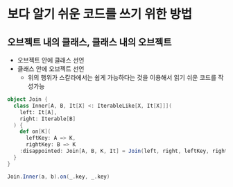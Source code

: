 # 보다 알기 쉬운 코드를 쓰기 위한 방법

## 오브젝트 내의 클래스, 클래스 내의 오브젝트

- 오브젝트 안에 클래스 선언
- 클래스 안에 오브젝트 선언
  - 위의 행위가 스칼라에서는 쉽게 가능하다는 것을 이용해서 읽기 쉬운 코드를 작성가능

```scala
object Join {
  class Inner[A, B, It[X] <: IterableLike[X, It[X]]](
    left: It[A],
    right: Iterable[B]
  ) {
    def on[K](
      leftKey: A => K,
      rightKey: B => K
    :disappointed: Join[A, B, K, It] = Join(left, right, leftKey, rightKey, _ => None)
  }
}

Join.Inner(a, b).on(_.key, _.key)
```
